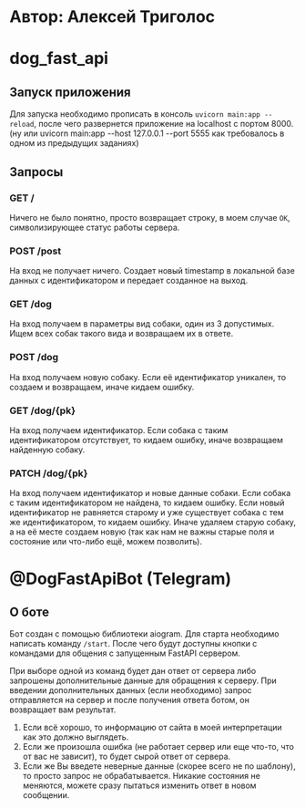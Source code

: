 # Автор: Алексей Триголос

# dog_fast_api

## Запуск приложения

Для запуска необходимо прописать в консоль `uvicorn main:app --reload`, после чего развернется приложение на localhost
с портом 8000. (ну или uvicorn main:app --host 127.0.0.1 --port 5555 как требовалось в одном из предыдущих заданиях)

## Запросы

### GET /

Ничего не было понятно, просто возвращает строку, в моем случае `OK`, символизирующее статус работы сервера.

### POST /post

На вход не получает ничего. Создает новый timestamp в локальной базе данных с идентификатором и передает созданное на выход.

### GET /dog

На вход получаем в параметры вид собаки, один из 3 допустимых. Ищем всех собак такого вида и возвращаем их в ответе.

### POST /dog

На вход получаем новую собаку. Если её идентификатор уникален, то создаем и возвращаем, иначе кидаем ошибку.

### GET /dog/{pk}

На вход получаем идентификатор. Если собака с таким идентификатором отсутствует, то кидаем ошибку, иначе возвращаем найденную собаку.

### PATCH /dog/{pk}

На вход получаем идентификатор и новые данные собаки. Если собака с таким идентификатором не найдена, то кидаем ошибку. Если новый идентификатор не равняется старому и уже существует собака с тем же идентификатором, то кидаем ошибку. Иначе удаляем старую собаку, а на её месте создаем новую (так как нам не важны старые поля и состояние или что-либо ещё, можем позволить).

# @DogFastApiBot (Telegram)

## О боте

Бот создан с помощью библиотеки aiogram. Для старта необходимо написать команду `/start`.
После чего будут доступны кнопки с командами для общения с запущенным FastAPI сервером.

При выборе одной из команд будет дан ответ от сервера либо запрошены дополнительные данные для обращения к серверу.
При введении дополнительных данных (если необходимо) запрос отправляется на сервер и после получения ответа ботом, он возвращает вам результат.

1. Если всё хорошо, то информацию от сайта в моей интерпретации как это должно выглядеть.
2. Если же произошла ошибка (не работает сервер или еще что-то, что от вас не зависит), то будет сырой ответ от сервера.
3. Если же Вы введете неверные данные (скорее всего не по шаблону), то просто запрос не обрабатывается.
Никакие состояния не меняются, можете сразу пытаться изменить ответ в новом сообщении.